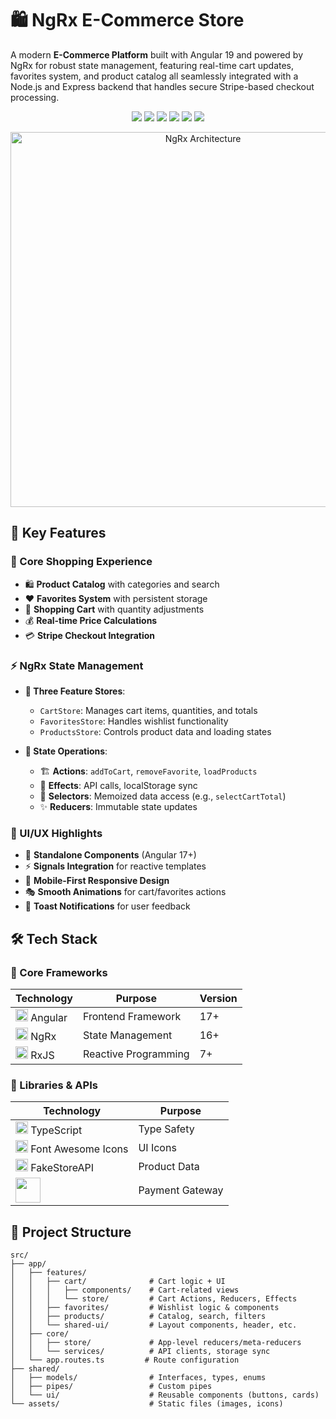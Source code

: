 # 🛍️ NgRx E-Commerce Store

A modern **E-Commerce Platform** built with Angular 19 and powered by NgRx for robust state management, featuring real-time cart updates, favorites system, and product catalog all seamlessly integrated with a Node.js and Express backend that handles secure Stripe-based checkout processing.

<p align="center">
  <img src="https://img.shields.io/badge/Angular-DD0031?style=for-the-badge&logo=angular&logoColor=white">
  <img src="https://img.shields.io/badge/NgRx-BA55D3?style=for-the-badge&logo=ngrx&logoColor=white">
  <img src="https://img.shields.io/badge/RxJS-B7178C?style=for-the-badge&logo=rxjs&logoColor=white">
  <img src="https://img.shields.io/badge/TypeScript-3178C6?style=for-the-badge&logo=typescript&logoColor=white">
  <img src="https://img.shields.io/badge/Stripe-635BFF?style=for-the-badge&logo=stripe&logoColor=white">
  <img src="https://img.shields.io/badge/Node.js-339933?style=for-the-badge&logo=node.js&logoColor=white">
</p>

<p align="center">
<img src="https://ngrx.io/generated/images/guide/store/state-management-lifecycle.png" alt="NgRx Architecture" width="600">
</p>

## 🌟 Key Features

### 🛒 Core Shopping Experience
- 🛍️ **Product Catalog** with categories and search
- ❤️ **Favorites System** with persistent storage
- 🛒 **Shopping Cart** with quantity adjustments
- 💰 **Real-time Price Calculations**
- 💳 **Stripe Checkout Integration**

### ⚡ NgRx State Management
- **🏪 Three Feature Stores**:
  - `CartStore`: Manages cart items, quantities, and totals
  - `FavoritesStore`: Handles wishlist functionality
  - `ProductsStore`: Controls product data and loading states
  
- **🔄 State Operations**:
  - 🏗️ **Actions**: `addToCart`, `removeFavorite`, `loadProducts`  
  - 🔄 **Effects**: API calls, localStorage sync  
  - 🎯 **Selectors**: Memoized data access (e.g., `selectCartTotal`)
  - ✨ **Reducers**: Immutable state updates

### 🎨 UI/UX Highlights
- 🧩 **Standalone Components** (Angular 17+)
- ⚡ **Signals Integration** for reactive templates
- 📱 **Mobile-First Responsive Design**
- 🎭 **Smooth Animations** for cart/favorites actions
- 💬 **Toast Notifications** for user feedback

## 🛠️ Tech Stack

### 🧱 Core Frameworks

| Technology | Purpose | Version |
|------------|---------|---------|
| <img src="https://angular.io/assets/images/logos/angular/angular.svg" width="20"/> Angular | Frontend Framework | 17+ |
| <img src="https://ngrx.io/assets/images/badge.svg" width="20"/> NgRx | State Management | 16+ |
| <img src="https://cdn.worldvectorlogo.com/logos/rxjs-1.svg" width="20"/> RxJS | Reactive Programming | 7+ |

### 🧰 Libraries & APIs

| Technology | Purpose |
|------------|---------|
| <img src="https://raw.githubusercontent.com/remojansen/logo.ts/master/ts.png" width="20"/> TypeScript | Type Safety |
| <img src="https://upload.wikimedia.org/wikipedia/commons/5/5f/Font_Awesome_logomark_blue.svg" width="20"/> Font Awesome Icons | UI Icons |
| <img src="https://fakeapi.platzi.com/favicon.png" width="20"/> FakeStoreAPI | Product Data |
| <img src="https://logo-marque.com/wp-content/uploads/2021/03/Stripe-Logo.png" width="40"/> | Payment Gateway |


## 📂 Project Structure

```text
src/
├── app/
│   ├── features/
│   │   ├── cart/              # Cart logic + UI
│   │   │   ├── components/    # Cart-related views
│   │   │   └── store/         # Cart Actions, Reducers, Effects
│   │   ├── favorites/         # Wishlist logic & components
│   │   ├── products/          # Catalog, search, filters
│   │   └── shared-ui/         # Layout components, header, etc.
│   ├── core/
│   │   ├── store/             # App-level reducers/meta-reducers
│   │   └── services/          # API clients, storage sync
│   └── app.routes.ts         # Route configuration
├── shared/
│   ├── models/                # Interfaces, types, enums
│   ├── pipes/                 # Custom pipes
│   └── ui/                    # Reusable components (buttons, cards)
└── assets/                    # Static files (images, icons)


